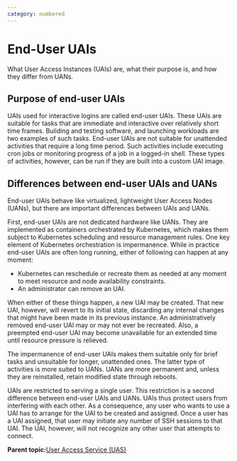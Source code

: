 ```yaml
---
category: numbered
---
```


# End-User UAIs

What User Access Instances \(UAIs\) are, what their purpose is, and how they differ from UANs.

## Purpose of end-user UAIs

UAIs used for interactive logins are called end-user UAIs. These UAIs are suitable for tasks that are immediate and interactive over relatively short time frames. Building and testing software, and launching workloads are two examples of such tasks. End-user UAIs are not suitable for unattended activities that require a long time period. Such activities include executing cron jobs or monitoring progress of a job in a logged-in shell. These types of activities, however, can be run if they are built into a custom UAI image.

## Differences between end-user UAIs and UANs

End-user UAIs behave like virtualized, lightweight User Access Nodes \(UANs\), but there are important differences between UAIs and UANs.

First, end-user UAIs are not dedicated hardware like UANs. They are implemented as containers orchestrated by Kubernetes, which makes them subject to Kubernetes scheduling and resource management rules. One key element of Kubernetes orchestration is impermanence. While in practice end-user UAIs are often long running, either of following can happen at any moment:

-   Kubernetes can reschedule or recreate them as needed at any moment to meet resource and node availability constraints.
-   An administrator can remove an UAI.

When either of these things happen, a new UAI may be created. That new UAI, however, will revert to its initial state, discarding any internal changes that might have been made in its previous instance. An administratively removed end-user UAI may or may not ever be recreated. Also, a preempted end-user UAI may become unavailable for an extended time until resource pressure is relieved.

The impermanence of end-user UAIs makes them suitable only for brief tasks and unsuitable for longer, unattended ones. The latter type of activities is more suited to UANs. UANs are more permanent and, unless they are reinstalled, retain modified state through reboots.

UAIs are restricted to serving a single user. This restriction is a second difference between end-user UAIs and UANs. UAIs thus protect users from interfering with each other. As a consequence, any user who wants to use a UAI has to arrange for the UAI to be created and assigned. Once a user has a UAI assigned, that user may initiate any number of SSH sessions to that UAI. The UAI, however, will not recognize any other user that attempts to connect.

**Parent topic:**[User Access Service \(UAS\)](User_Access_Service_UAS.md)

